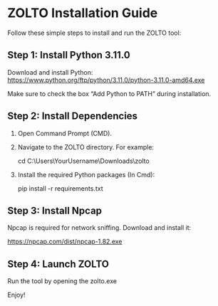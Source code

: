 ZOLTO Installation Guide
=========================

Follow these simple steps to install and run the ZOLTO tool:

Step 1: Install Python 3.11.0
-----------------------------
Download and install Python:
https://www.python.org/ftp/python/3.11.0/python-3.11.0-amd64.exe

Make sure to check the box “Add Python to PATH” during installation.

Step 2: Install Dependencies
----------------------------
1. Open Command Prompt (CMD).
2. Navigate to the ZOLTO directory. For example:

   cd C:\Users\YourUsername\Downloads\zolto

3. Install the required Python packages (In Cmd):

   pip install -r requirements.txt

Step 3: Install Npcap
---------------------
Npcap is required for network sniffing. Download and install it:

https://npcap.com/dist/npcap-1.82.exe

Step 4: Launch ZOLTO
--------------------

Run the tool by opening the zolto.exe

Enjoy!
